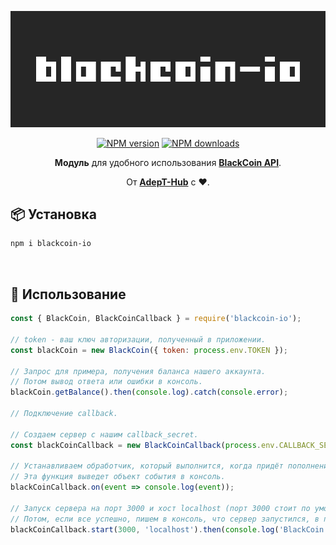 <p align="center"><img src="https://raw.githubusercontent.com/defrizletov/blackcoin-io/main/docs/logo.svg?sanitize=true"></p>
<p align="center">
<a href="https://www.npmjs.com/package/blackcoin-io"><img src="https://img.shields.io/npm/v/blackcoin-io.svg?style=flat-square" alt="NPM version"></a>
<a href="https://www.npmjs.com/package/blackcoin-io"><img src="https://img.shields.io/npm/dt/blackcoin-io.svg?style=flat-square" alt="NPM downloads"></a>
</p>

<div align="center">

**Модуль** для удобного использования **[BlackCoin API](https://vk.com/@black_coin_roulette-api)**.
  
От **[AdepT-Hub](https://adept-hub.ru)** с  ❤.

</div>

## 📦 Установка

```sh
npm i blackcoin-io
```

<br/>

## 🚀 Использование

```js
const { BlackCoin, BlackCoinCallback } = require('blackcoin-io');

// token - ваш ключ авторизации, полученный в приложении.
const blackCoin = new BlackCoin({ token: process.env.TOKEN });

// Запрос для примера, получения баланса нашего аккаунта.
// Потом вывод ответа или ошибки в консоль.
blackCoin.getBalance().then(console.log).catch(console.error);

// Подключение callback.

// Создаем сервер с нашим callback_secret.
const blackCoinCallback = new BlackCoinCallback(process.env.CALLBACK_SECRET);

// Устанавливаем обработчик, который выполнится, когда придёт пополнение.
// Эта функция выведет объект события в консоль.
blackCoinCallback.on(event => console.log(event));

// Запуск сервера на порт 3000 и хост localhost (порт 3000 стоит по умолчанию).
// Потом, если все успешно, пишем в консоль, что сервер запустился, в противном случае выводим ошибку в консоль.
blackCoinCallback.start(3000, 'localhost').then(console.log('BlackCoin Callback has been started.')).catch(console.error);
```